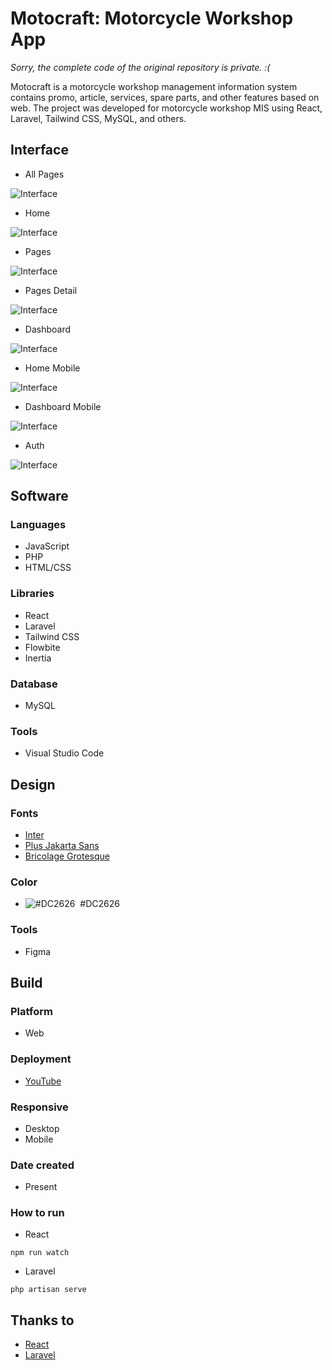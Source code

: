 # Motocraft: Motorcycle Workshop App

*Sorry, the complete code of the original repository is private. :(*

Motocraft is a motorcycle workshop management information system contains promo, article, services, spare parts, and other features based on web. The project was developed for motorcycle workshop MIS using React, Laravel, Tailwind CSS, MySQL, and others.

## Interface

  - All Pages
    
![Interface](https://raw.githubusercontent.com/luqmanherifa/luqman-herifa-personal-portfolio-v2/main/public/works/motocraft.png)

  - Home
    
![Interface](https://raw.githubusercontent.com/luqmanherifa/luqman-herifa-personal-portfolio-v2/main/public/works/detail/motocraft01.png)

  - Pages
    
![Interface](https://raw.githubusercontent.com/luqmanherifa/luqman-herifa-personal-portfolio-v2/main/public/works/detail/motocraft02.png)

  - Pages Detail
    
![Interface](https://raw.githubusercontent.com/luqmanherifa/luqman-herifa-personal-portfolio-v2/main/public/works/detail/motocraft03.png)

  - Dashboard
    
![Interface](https://raw.githubusercontent.com/luqmanherifa/luqman-herifa-personal-portfolio-v2/main/public/works/detail/motocraft04.png)

  - Home Mobile
    
![Interface](https://raw.githubusercontent.com/luqmanherifa/luqman-herifa-personal-portfolio-v2/main/public/works/detail/motocraft05.png)

  - Dashboard Mobile
    
![Interface](https://raw.githubusercontent.com/luqmanherifa/luqman-herifa-personal-portfolio-v2/main/public/works/detail/motocraft06.png)

  - Auth
    
![Interface](https://raw.githubusercontent.com/luqmanherifa/luqman-herifa-personal-portfolio-v2/main/public/works/detail/motocraft07.png)


## Software
### Languages
  - JavaScript
  - PHP
  - HTML/CSS

### Libraries
  - React
  - Laravel
  - Tailwind CSS
  - Flowbite
  - Inertia

### Database
  - MySQL

### Tools
  - Visual Studio Code

## Design
### Fonts
  - [Inter](https://fonts.google.com/specimen/Inter)
  - [Plus Jakarta Sans](https://fonts.google.com/specimen/Plus+Jakarta+Sans)
  - [Bricolage Grotesque](https://fonts.google.com/specimen/Bricolage+Grotesque)

### Color
  - ![#DC2626](https://placehold.co/20x20/DC2626/DC2626.png)  #DC2626

### Tools
  - Figma

## Build
### Platform
  - Web

### Deployment
  - [YouTube](https://youtu.be/Zycy6pxrcNg)

### Responsive
  - Desktop
  - Mobile

### Date created
  - Present

### How to run
  - React
```
npm run watch
```
  - Laravel
```
php artisan serve
```

## Thanks to
  - [React](https://react.dev)
  - [Laravel](https://laravel.com)
